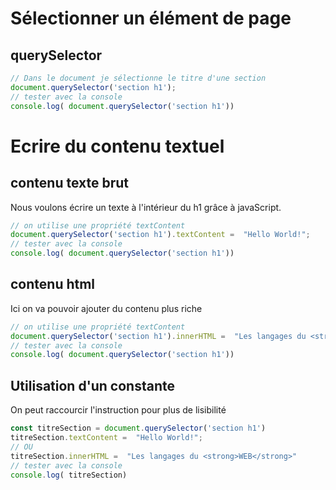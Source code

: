 # Sélectionner un élément de page
## querySelector
```js
// Dans le document je sélectionne le titre d'une section
document.querySelector('section h1');
// tester avec la console
console.log( document.querySelector('section h1'))

```
# Ecrire du contenu textuel
## contenu texte brut 
Nous voulons écrire un texte à l'intérieur du h1 grâce à javaScript.  
```js
// on utilise une propriété textContent
document.querySelector('section h1').textContent =  "Hello World!";
// tester avec la console
console.log( document.querySelector('section h1'))
```
## contenu html
Ici on va pouvoir ajouter du contenu plus riche
```js
// on utilise une propriété textContent
document.querySelector('section h1').innerHTML =  "Les langages du <strong>WEB</strong>"
// tester avec la console
console.log( document.querySelector('section h1'))
```

## Utilisation d'un constante
On peut raccourcir l'instruction pour plus de lisibilité
```js
const titreSection = document.querySelector('section h1')
titreSection.textContent =  "Hello World!";
// OU
titreSection.innerHTML =  "Les langages du <strong>WEB</strong>"
// tester avec la console
console.log( titreSection)
```

   


